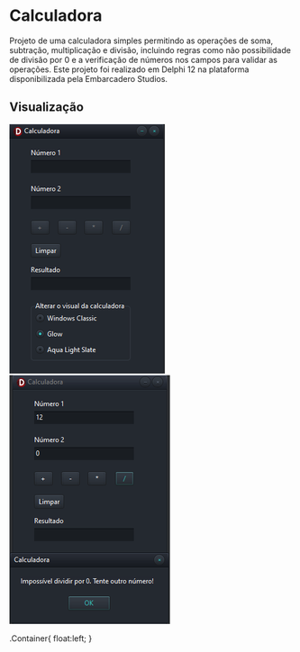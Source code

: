 # Calculadora
Projeto de uma calculadora simples permitindo as operações de soma, subtração, multiplicação e divisão, incluindo regras como não possibilidade de divisão por 0 e a verificação de números nos campos para validar as operações. Este projeto foi realizado em Delphi 12 na plataforma disponibilizada pela Embarcadero Studios. 

## Visualização
<div class="container">
  <img src="calculadora.png" alt="Imagem 1">
  <img src="calculadora1.png" alt="Imagem divisão por 0">
</div>

.Container{
    float:left;
}
